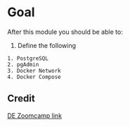 # Goal

After this module you should be able to:

1. Define the following
```
1. PostgreSQL
2. pgAdmin
3. Docker Network
4. Docker Compose
```

## Credit

[DE Zoomcamp link](https://www.youtube.com/watch?v=2JM-ziJt0WI&list=PL3MmuxUbc_hJed7dXYoJw8DoCuVHhGEQb&index=5)
